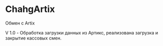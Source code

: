 # ChahgArtix
 Обмен с Artix

V 1.0  - Обработка загрузки данных из Артикс, реализована загрузка и закрытие кассовых смен.
